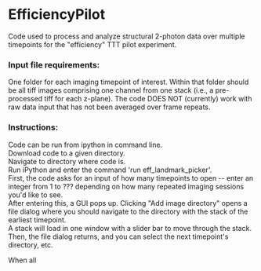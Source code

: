 # EfficiencyPilot
Code used to process and analyze structural 2-photon data over multiple timepoints for the "efficiency" TTT pilot experiment.

### Input file requirements:
One folder for each imaging timepoint of interest.
Within that folder should be all tiff images comprising one channel from one stack (i.e., a pre-processed tiff for each z-plane).
The code DOES NOT (currently) work with raw data input that has not been averaged over frame repeats.

### Instructions:
Code can be run from ipython in command line.   
Download code to a given directory.  
Navigate to directory where code is.  
Run iPython and enter the command 'run eff_landmark_picker'.  
First, the code asks for an input of how many timepoints to open -- enter an integer from 1 to ??? depending on how many repeated imaging sessions you'd like to see.  
After entering this, a GUI pops up. Clicking "Add image directory" opens a file dialog where you should navigate to the directory with the stack of the earliest timepoint.   
A stack will load in one window with a slider bar to move through the stack. Then, the file dialog returns, and you can select the next timepoint's directory, etc.  

When all 
